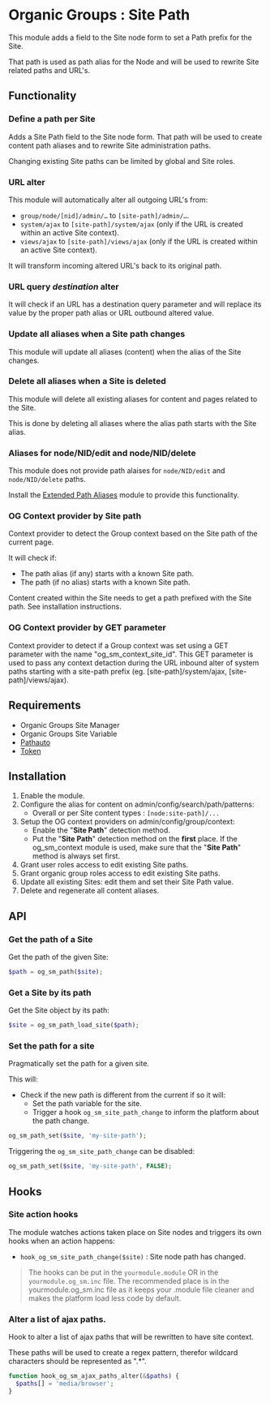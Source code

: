 # Organic Groups : Site Path
This module adds a field to the Site node form to set a Path prefix for the
Site.

That path is used as path alias for the Node and will be used to rewrite Site
related paths and URL's.



## Functionality
### Define a path per Site
Adds a Site Path field to the Site node form. That path will be used to create
content path aliases and to rewrite Site administration paths.

Changing existing Site paths can be limited by global and Site roles.


### URL alter
This module will automatically alter all outgoing URL's from:
* `group/node/[nid]/admin/…` to `[site-path]/admin/…`.
* `system/ajax` to `[site-path]/system/ajax` (only if the URL is created within
  an active Site context).
* `views/ajax` to `[site-path]/views/ajax` (only if the URL is created within
  an active Site context).

It will transform incoming altered URL's back to its original path.


### URL query *destination* alter
It will check if an URL has a destination query parameter and will replace its
value by the proper path alias or URL outbound altered value.


### Update all aliases when a Site path changes
This module will update all aliases (content) when the
alias of the Site changes.


### Delete all aliases when a Site is deleted
This module will delete all existing aliases for content and pages related to
the Site.

This is done by deleting all aliases where the alias path starts with the Site
alias.


### Aliases for node/NID/edit and node/NID/delete
This module does not provide path alaises for `node/NID/edit` and
`node/NID/delete` paths.

Install the [Extended Path Aliases][link-path_alias_xt] module to provide this
functionality.


### OG Context provider by Site path
Context provider to detect the Group context based on the Site path of the
current page.

It will check if:
- The path alias (if any) starts with a known Site path.
- The path (if no alias) starts with a known Site path.

Content created within the Site needs to get a path prefixed with the Site path.
See installation instructions.


### OG Context provider by GET parameter
Context provider to detect if a Group context was set using a GET parameter with
the name "og_sm_context_site_id". This GET parameter is used to pass any context
detaction during the URL inbound alter of system paths starting with a site-path
prefix (eg. [site-path]/system/ajax, [site-path]/views/ajax).



## Requirements
* Organic Groups Site Manager
* Organic Groups Site Variable
* [Pathauto](https://www.drupal.org/project/pathauto)
* [Token](https://www.drupal.org/project/token)



## Installation
1. Enable the module.
2. Configure the alias for content on admin/config/search/path/patterns:
   - Overall or per Site content types : `[node:site-path]/...`
3. Setup the OG context providers on admin/config/group/context:
   - Enable the "**Site Path**" detection method.
   - Put the "**Site Path**" detection method on the **first** place.
   If the og_sm_context module is used, make sure that the "**Site Path**"
   method is always set first.
4. Grant user roles access to edit existing Site paths.
5. Grant organic group roles access to edit existing Site paths.
6. Update all existing Sites: edit them and set their Site Path value.
7. Delete and regenerate all content aliases.



## API
### Get the path of a Site
Get the path of the given Site:
```php
$path = og_sm_path($site);
```


### Get a Site by its path
Get the Site object by its path:
```php
$site = og_sm_path_load_site($path);
```


### Set the path for a site
Pragmatically set the path for a given site.

This will:
- Check if the new path is different from the current if so it will:
  - Set the path variable for the site.
  - Trigger a hook `og_sm_site_path_change` to inform the platform about the
    path change.
```php
og_sm_path_set($site, 'my-site-path');
```

Triggering the `og_sm_site_path_change` can be disabled:
```php
og_sm_path_set($site, 'my-site-path', FALSE);
```


## Hooks
### Site action hooks
The module watches actions taken place on Site nodes and triggers its own hooks
when an action happens:

* `hook_og_sm_site_path_change($site)` : Site node path has changed.

> The hooks can be put in the `yourmodule.module` OR in the
> `yourmodule.og_sm.inc` file.
> The recommended place is in the yourmodule.og_sm.inc file as it keeps your
> .module file cleaner and makes the platform load less code by default.


### Alter a list of ajax paths.
Hook to alter a list of ajax paths that will be rewritten to have site context.

These paths will be used to create a regex pattern, therefor wildcard
characters should be represented as ".*".

```php
function hook_og_sm_ajax_paths_alter(&$paths) {
  $paths[] = 'media/browser';
}
```


[link-path_alias_xt]: https://www.drupal.org/project/path_alias_xt
